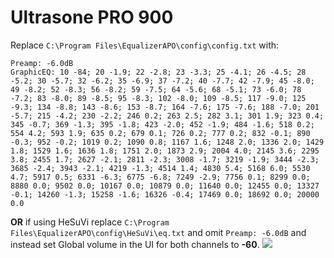 # Ultrasone PRO 900
Replace `C:\Program Files\EqualizerAPO\config\config.txt` with:
```
Preamp: -6.0dB
GraphicEQ: 10 -84; 20 -1.9; 22 -2.8; 23 -3.3; 25 -4.1; 26 -4.5; 28 -5.2; 30 -5.7; 32 -6.2; 35 -6.9; 37 -7.2; 40 -7.7; 42 -7.9; 45 -8.0; 49 -8.2; 52 -8.3; 56 -8.2; 59 -7.5; 64 -5.6; 68 -5.1; 73 -6.0; 78 -7.2; 83 -8.0; 89 -8.5; 95 -8.3; 102 -8.0; 109 -8.5; 117 -9.0; 125 -9.3; 134 -8.8; 143 -8.6; 153 -8.7; 164 -7.6; 175 -7.6; 188 -7.0; 201 -5.7; 215 -4.2; 230 -2.2; 246 0.2; 263 2.5; 282 3.1; 301 1.9; 323 0.4; 345 -0.7; 369 -1.3; 395 -1.8; 423 -2.0; 452 -1.9; 484 -1.6; 518 0.2; 554 4.2; 593 1.9; 635 0.2; 679 0.1; 726 0.2; 777 0.2; 832 -0.1; 890 -0.3; 952 -0.2; 1019 0.2; 1090 0.8; 1167 1.6; 1248 2.0; 1336 2.0; 1429 1.8; 1529 1.6; 1636 1.8; 1751 2.0; 1873 2.9; 2004 4.0; 2145 3.6; 2295 3.8; 2455 1.7; 2627 -2.1; 2811 -2.3; 3008 -1.7; 3219 -1.9; 3444 -2.3; 3685 -2.4; 3943 -2.1; 4219 -1.3; 4514 1.4; 4830 5.4; 5168 6.0; 5530 4.7; 5917 0.5; 6331 -6.3; 6775 -6.8; 7249 -2.9; 7756 0.1; 8299 0.0; 8880 0.0; 9502 0.0; 10167 0.0; 10879 0.0; 11640 0.0; 12455 0.0; 13327 -0.1; 14260 -1.3; 15258 -1.6; 16326 -0.4; 17469 0.0; 18692 0.0; 20000 0.0
```
**OR** if using HeSuVi replace `C:\Program Files\EqualizerAPO\config\HeSuVi\eq.txt` and omit `Preamp: -6.0dB` and instead set Global volume in the UI for both channels to **-60**.
![](https://raw.githubusercontent.com/jaakkopasanen/AutoEq/master/results/Headphone.com/innerfidelity/onear/Ultrasone%20PRO%20900/Ultrasone%20PRO%20900.png)